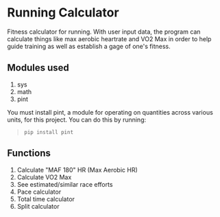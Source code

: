 # Running Calculator

Fitness calculator for running. With user input data, the program can calculate things like max aerobic heartrate and VO2 Max
in order to help guide training as well as establish a gage of one's fitness. 

## Modules used

1. sys
2. math
3. pint

You must install pint, a module for operating on quantities across various units, for this project. You can do this by running:
> `pip install pint` 

## Functions

1. Calculate "MAF 180" HR (Max Aerobic HR)
2. Calculate VO2 Max
3. See estimated/similar race efforts
4. Pace calculator
5. Total time calculator
6. Split calculator


